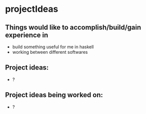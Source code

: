 # projectIdeas

## Things would like to accomplish/build/gain experience in
- build something useful for me in haskell
- working between different softwares

## Project ideas:
- ?
## Project ideas being worked on:
- ?
